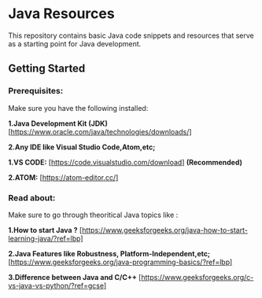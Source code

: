 # Java Resources
This repository contains basic Java code snippets and resources that serve as a starting point for Java development.

## Getting Started

### Prerequisites:
Make sure you have the following installed:

**1.Java Development Kit (JDK)** [https://www.oracle.com/java/technologies/downloads/]

**2.Any IDE like Visual Studio Code,Atom,etc;** 

**1.VS CODE:** [https://code.visualstudio.com/download] **(Recommended)**

**2.ATOM:** [https://atom-editor.cc/]

### Read about:
Make sure to go through theoritical Java topics like :

**1.How to start Java ?** [https://www.geeksforgeeks.org/java-how-to-start-learning-java/?ref=lbp]

**2.Java Features like Robustness, Platform-Independent,etc;** [https://www.geeksforgeeks.org/java-programming-basics/?ref=lbp]

**3.Difference between Java and C/C++** [https://www.geeksforgeeks.org/c-vs-java-vs-python/?ref=gcse]





